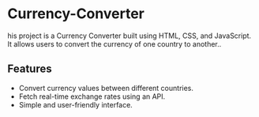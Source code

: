 # Currency-Converter
his project is a Currency Converter built using HTML, CSS, and JavaScript. It allows users to convert the currency of one country to another..
 ## Features
- Convert currency values between different countries.
- Fetch real-time exchange rates using an API.
- Simple and user-friendly interface.
